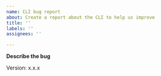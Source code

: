```yaml
---
name: CLI bug report
about: Create a report about the CLI to help us improve
title: ''
labels: ''
assignees: ''

---
```


**Describe the bug**

Version: x.x.x

